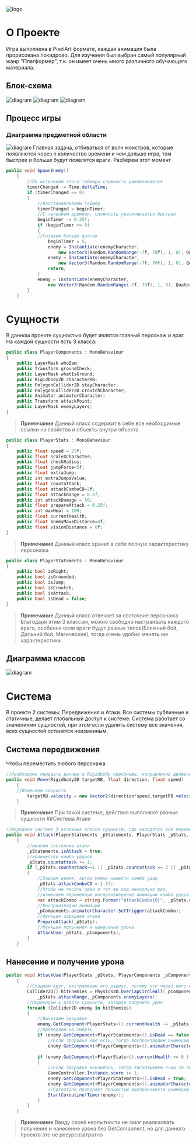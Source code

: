 ![logo](https://sun9-48.userapi.com/ZC8ZLZdXfc9JQ5bUQ9cfdBFd3hKU4kBA733UgA/9hIY3S6_2tE.jpg)
# О Проекте
Игра выполнена в PixelArt формате, каждая анимация была прорисована покадрово.
Для изучения был выбран самый популярный жанр "Платформер", т.к. он имеет очень много различного обучающего материала.
## Блок-схема
![diagram](https://sun9-20.userapi.com/QNKexCkuNfU-3dqGQkjBAXEwOBMiz8vxzsKI6A/l9pxt5B4rjI.jpg)
![diagram](https://sun9-57.userapi.com/qU2MpM9EhMDMIrM_TJSjNEI5lL-NLlmwWcBIiA/EbZMLFg76zk.jpg)
![diagram](https://sun9-16.userapi.com/yVgkLrrzS_i2ukyoNuxzwZkO22Vrzr9PYq_swg/2luoUc37WiI.jpg)
## Процесс игры
### Диаграмма предметной области
![diagram](https://sun9-24.userapi.com/pZirWhw8lOSvKX86Q9xz2edZhbZaTuwUdNtDSg/nKezlvZHJqc.jpg)
Главная задача, отбиваться от волн монстров, которые появляются через n количество времени
и чем дольше игра, тем быстрее и больше будут появлятся враги.
Разберем этот момент
```csharp
public void SpawnEnemy()
    {
        //По истечению этого таймера сложность увеличивается
        timerChanged -= Time.deltaTime;
        if (timerChanged <= 0)
        {
            //Восстанавливаем таймер
            timerChanged = beginTimer;
            //С течением времнеи, сложность увеличивается быстрее
            beginTimer -= 0.25f;
            if (beginTimer <= 0)
            {
            //Создаем больше врагов
                beginTimer = 5;
                enemy = Instantiate(enemyCharacter, 
                    new Vector3(Random.RandomRange(-7f, 70f), 1, 0), Quaternion.identity);
                enemy = Instantiate(enemyCharacter, 
                    new Vector3(Random.RandomRange(-7f, 70f), 1, 0), Quaternion.identity);
                return;
            }
            enemy = Instantiate(enemyCharacter, 
                new Vector3(Random.RandomRange(-7f, 70f), 1, 0), Quaternion.identity);
        }
    }
```
# Сущности
В данном проекте сущностью будет являтся главный персонаж и враг.
На каждой сущности есть 3 класса:
```csharp
public class PlayerComponents : MonoBehaviour
{
    public LayerMask whoIam;
    public Transform groundCheck;
    public LayerMask whatIsGround;
    public Rigidbody2D characterRB;
    public PolygonCollider2D stayCharacter;
    public PolygonCollider2D croutchCharacter;
    public Animator animatorCharacter;
    public Transform attackPoint;
    public LayerMask enemyLayers;
}
```
> **Примечание** Данный класс содержит в себе все необходимые ссылки на свойства и объекты внутри объекта
```csharp
public class PlayerStats : MonoBehaviour
{
    public float speed = 25f;
    public float scaleXCharacter;
    public float checkRadius;
    public float jumpForce=5f;
    public float extraJump;
    public int extraJumpsValue;
    public float countattack;
    public float attackComboCD=2f;
    public float attackRange = 0.5f;
    public int attackDamage = 50;
    public float prepareAttack = 0.25f;
    public int maxHeal = 100;
    public float currentHealth;
    public float enemyMoveDistance=4f;
    public float visionDistance = 8f;
}
```
> **Примечание** Данный класс хранит в себе полную характеристику персонажа
```csharp
public class PlayerStatements : MonoBehaviour
{
    public bool isRight;
    public bool isGrounded;
    public bool isJump;
    public bool isCroutch;
    public bool isAttack;
    public bool isDead = false;
}
```
> **Примечание** Данный класс отвечает за состояние персонажа
Благодаря этим 3 классам, можно свободно настраивать каждого врага, особенно если враги будут разных типов(Ближний бой, Дальний бой, Магические), тогда очень удобно менять им характеристики
## Диаграмма классов
![diagram](https://sun9-18.userapi.com/wVyL95IK1EtCvlneKZ2DiB1zNx5LLFnz0qsUjQ/Cj2v1J3TQv0.jpg)
# Система
В проекте 2 системы: Передвижения и Атаки.
Все системы публичные и статичные, делает глобальный доступ к системе.
Система работает со значениями сущностей, при этом если удалить систему все значения, всех сущностей останется неизменным.
## Система передвижения
Чтобы переместить любого персонажа
```csharp
//Необходимо передать данные о Rigidbody персонажа, направление движения и скорость перемещения
public void Move(Rigidbody2D targetRB, float direction, float speed)
    {
    //Изменяем скорость
        targetRB.velocity = new Vector2(direction*speed,targetRB.velocity.y);
    }
```
> **Примечание** При такой системе, действия выполняют разные сущности
##Система Атаки
```csharp
//Мередаем системе 3 основных класса сущности, где находятся все переменные
public void Attack(PlayerStatements _pStatements, PlayerStats _pStats, PlayerComponents _pComponents)
    {
        //меняем состояние атаки
        _pStatements.isAttack = true;
        //количество комбо ударов
        _pStats.countattack += 1;
        if (_pStats.countattack==1 || _pStats.countattack == 2 || _pStats.countattack == 3)
        {
            //Задаем время, когда можно нанести комбо удар
            _pStats.attackComboCD = 1.5f;
            //Чтобы не писать один и тот же код несколько раз, 
            //изменяем переменную воспроизведение анимации комбо удара
            var attackCombo = string.Format("AttackCombo{0}", _pStats.countattack);
            //Воспроизводим анимацию
            _pComponents.animatorCharacter.SetTrigger(attackCombo);
            //Функция задержки атаки
            PrepareAttack(_pStats);
            //Функция получения и нанесения урона
            AttackUse(_pStats,_pComponents);
        }
    } 
```
## Нанесение и получение урона
```csharp
public void AttackUse(PlayerStats _pStats, PlayerComponents _pComponents)
    {
        //Создаем круг, настраиваем его радиус, потому что через него и будет проходить урон
        Collider2D[] hitEnemies = Physics2D.OverlapCircleAll(_pComponents.attackPoint.position,
            _pStats.attackRange,_pComponents.enemyLayers);
        //Переходим к работе сущности, которая получила урон
        foreach (Collider2D enemy in hitEnemies)
        {
            //Вычитаем здоровье
            enemy.GetComponent<PlayerStats>().currentHealth -= _pStats.attackDamage;
            //Проверяем на смерть
            if (enemy.GetComponent<PlayerStatements>().isDead == false)
                //Если здоровье еще есть, тогда воспроизводим анимацию "боли"
                enemy.GetComponent<PlayerComponents>().animatorCharacter.SetTrigger("Hurt");
            
            if (enemy.GetComponent<PlayerStats>().currentHealth <= 0 )
            {
                //Если здоровье кончилось, тогда засчитываем очки за смерть и воспроизводим анимацию смерти
                GameController.Instance.score += 1;
                enemy.GetComponent<PlayerStatements>().isDead = true;
                enemy.GetComponent<PlayerComponents>().animatorCharacter.SetBool("isDead",true);
                //Coroutine позволяет полностью воспроизвести анимацию смерти после чего удалить объект
                StartCoroutine(Timer(enemy));
            }
        }
    }
```
> **Примечание** Ввиду своей неопытности не смог реализовать получение и нанесение урона без GetComponent, но для данного проекта это не ресурсозатратно
